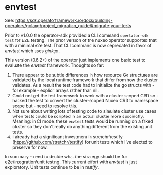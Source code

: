 # envtest

See: https://sdk.operatorframework.io/docs/building-operators/golang/project_migration_guide/#migrate-your-tests

Prior to v1.0.0 the operator-sdk provided a CLI command `opertator-sdk test` for E2E testing. The prior version of the nuxeo operator supported that with a minimal e2e test. That CLI command is now deprecated in favor of *envtest* which uses *ginkgo*.

This version (0.6.2+) of the operator just implements one basic test to evaluate the *envtest* framework. Thoughts so far:

1. There appear to be subtle differences in how resource Go structures are validated by the local runtime framework that differ from how the cluster validates. As a result the test code had to initialize the go structs with - for example - explicit arrays rather than nil.
2. Could not get the test framework to work with a cluster scoped CRD so - hacked the test to convert the cluster-scoped Nuxeo CRD to namespace scope but - need to resolve this.
3. Not sure about writing lots of testing code to simulate cluster use cases when tests could be scripted in an actual cluster more succinctly. Meaning: in CI mode, these `envtest` tests would be running on a faked cluster so they don't really do anything different from the existing unit tests.
4. I already had a significant investment in stretchr/testify (https://github.com/stretchr/testify) for unit tests which I've elected to preserve for now.

In summary - need to decide what the strategy should be for e2e/integration/unit testing. This current effort with *envtest* is just exploratory. Unit tests continue to be in *testify*.